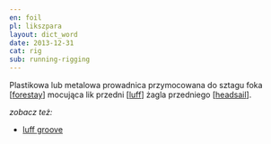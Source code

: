 ```yaml
---
en: foil
pl: likszpara
layout: dict_word
date: 2013-12-31
cat: rig
sub: running-rigging
---
```


Plastikowa lub metalowa prowadnica przymocowana do sztagu foka [[forestay](/dict/forestay.html)] 
mocująca lik przedni [[luff](/dict/luff.html)] żagla przedniego [[headsail](/dict/headsail.html)].

<!-- TODO: foto -->

*zobacz też:*

* [luff groove](/dict/luff-groove.html)
